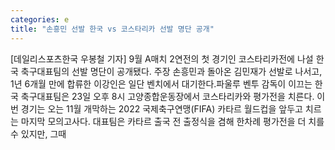 ```yaml
---
categories: e
title: "손흥민 선발 한국 vs 코스타리카 선발 명단 공개"
---
```

[데일리스포츠한국 우봉철 기자] 9월 A매치 2연전의 첫 경기인 코스타리카전에 나설 한국 축구대표팀의 선발 명단이 공개됐다. 주장 손흥민과 돌아온 김민재가 선발로 나서고, 1년 6개월 만에 합류한 이강인은 일단 벤치에서 대기한다.파울루 벤투 감독이 이끄는 한국 축구대표팀은 23일 오후 8시 고양종합운동장에서 코스타리카와 평가전을 치른다. 이번 경기는 오는 11월 개막하는 2022 국제축구연맹(FIFA) 카타르 월드컵을 앞두고 치르는 마지막 모의고사다. 대표팀은 카타르 출국 전 출정식을 겸해 한차례 평가전을 더 치를 수 있지만, 그때